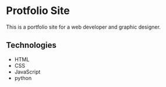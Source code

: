 # Protfolio Site

This is a portfolio site for a web developer and graphic designer.

## Technologies

- HTML
- CSS
- JavaScript
- python
